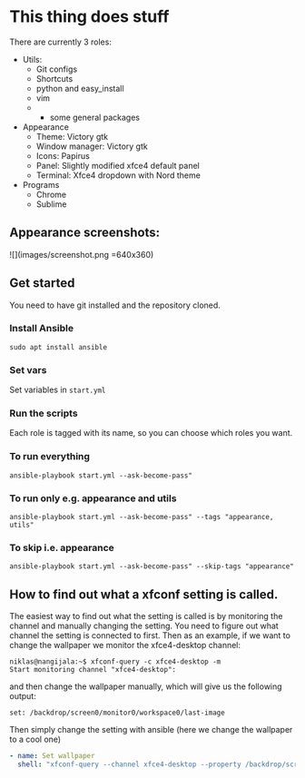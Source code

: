 # This thing does stuff
There are currently 3 roles:
* Utils:
	- Git configs
	- Shortcuts
	- python and easy_install
	- vim
	- + some general packages
* Appearance
	- Theme: Victory gtk
	- Window manager: Victory gtk
	- Icons: Papirus
	- Panel: Slightly modified xfce4 default panel
	- Terminal: Xfce4 dropdown with Nord theme
* Programs
	- Chrome
	- Sublime 

## Appearance screenshots:
![](images/screenshot.png =640x360)

## Get started
You need to have git installed and the repository cloned. 

### Install Ansible
```console
sudo apt install ansible
```

### Set vars
Set variables in  ```start.yml```

### Run the scripts
Each role is tagged with its name, so you can choose which roles you want.
### To run everything
```console
ansible-playbook start.yml --ask-become-pass"
```

### To run only e.g. appearance and utils
```console
ansible-playbook start.yml --ask-become-pass" --tags "appearance, utils"
```

### To skip i.e. appearance
```console
ansible-playbook start.yml --ask-become-pass" --skip-tags "appearance"
```

## How to find out what a xfconf setting is called.
The easiest way to find out what the setting is called is by monitoring the channel and manually changing the setting. You need to figure out what channel the setting is connected to first. Then as an example, if we want to change the wallpaper we monitor the xfce4-desktop channel:

```console
niklas@nangijala:~$ xfconf-query -c xfce4-desktop -m
Start monitoring channel "xfce4-desktop":
```
 and then change the wallpaper manually, which will give us the following output:
 ```console
set: /backdrop/screen0/monitor0/workspace0/last-image
```

Then simply change the setting with ansible (here we change the wallpaper to a cool one)
```yaml
- name: Set wallpaper
  shell: "xfconf-query --channel xfce4-desktop --property /backdrop/screen0/monitor0/workspace0/last-image --set {{ install_dir }}/wallpaper.jpg"
```
